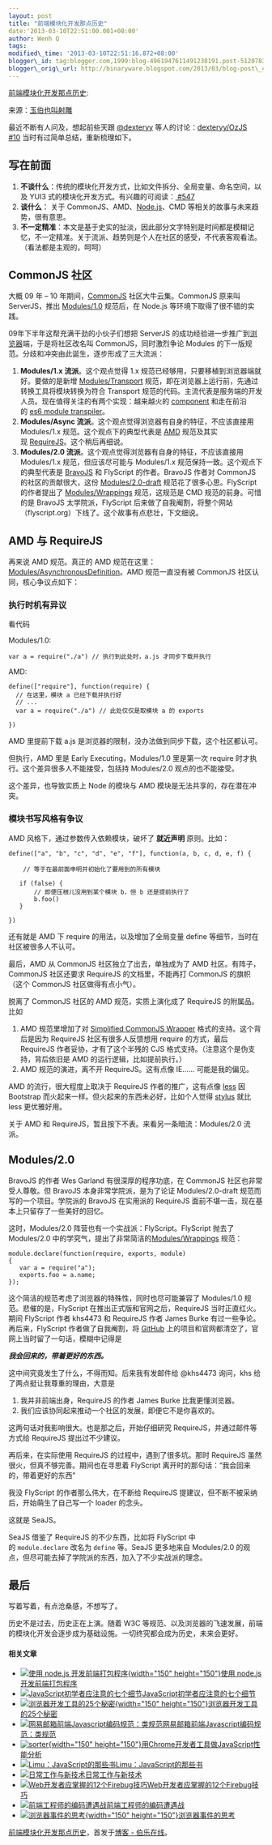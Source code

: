 ```yaml
--- 
layout: post 
title: "前端模块化开发那点历史" 
date:'2013-03-10T22:51:00.001+08:00' 
author: Wenh Q
tags:
modified\_time: '2013-03-10T22:51:16.872+08:00' 
blogger\_id: tag:blogger.com,1999:blog-4961947611491238191.post-5120783015556982057
blogger\_orig\_url: http://binaryware.blogspot.com/2013/03/blog-post\_4818.html
---
```

[前端模块化开发那点历史](http://blog.jobbole.com/35528/?utm_source=rss&utm_medium=rss&utm_campaign=%25e5%2589%258d%25e7%25ab%25af%25e6%25a8%25a1%25e5%259d%2597%25e5%258c%2596%25e5%25bc%2580%25e5%258f%2591%25e9%2582%25a3%25e7%2582%25b9%25e5%258e%2586%25e5%258f%25b2):

来源：[玉伯也叫射雕](https://github.com/seajs/seajs/issues/588)

最近不断有人问及，想起前些天跟 [@dexteryy](https://github.com/dexteryy) 等人的讨论：[dexteryy/OzJS
#10](https://github.com/dexteryy/OzJS/issues/10 "对 OzJS 的一些疑惑、建议与探讨") 当时有过简单总结，重新梳理如下。


写在前面
--------

1.  **不谈什么**：传统的模块化开发方式，比如文件拆分、全局变量、命名空间，以及
    YUI3
    式的模块化开发方式。有兴趣的可阅读：[
#547](https://github.com/seajs/seajs/issues/547 "前端模块化开发的价值")
2.  **谈什么**： 关于
    CommonJS、AMD、[Node.js](http://blog.jobbole.com/1254/ "Node.js 究竟是什么？")、CMD
    等相关的故事与未来趋势，很有意思。
3.  **不一定精准**：本文是基于史实的扯淡，因此部分文字特别是时间都是模糊记忆，不一定精准。关于流派、趋势则是个人在社区的感受，不代表客观看法。（看法都是主观的，呵呵）

CommonJS 社区
-------------

大概 09 年 – 10
年期间，[CommonJS](http://wiki.commonjs.org/wiki/CommonJS) 社区大牛云集。CommonJS
原来叫
ServerJS，推出 [Modules/1.0](http://wiki.commonjs.org/wiki/Modules) 规范后，在
Node.js 等环境下取得了很不错的实践。

09年下半年这帮充满干劲的小伙子们想把 ServerJS
的成功经验进一步推广到[浏览器](http://blog.jobbole.com/12749/ "浏览器")端，于是将社区改名叫
CommonJS，同时激烈争论 Modules
的下一版规范。分歧和冲突由此诞生，逐步形成了三大流派：


1.  **Modules/1.x 流派**。这个观点觉得 1.x
    规范已经够用，只要移植到浏览器端就好。要做的是新增 [Modules/Transport](http://wiki.commonjs.org/wiki/Modules/Transport) 规范，即在浏览器上运行前，先通过转换工具将模块转换为符合
    Transport
    规范的代码。主流代表是服务端的开发人员。现在值得关注的有两个实现：越来越火的 [component](https://github.com/component/component) 和走在前沿的 [es6
    module
    transpiler](https://github.com/square/es6-module-transpiler)。
2.  **Modules/Async 流派**。这个观点觉得浏览器有自身的特征，不应该直接用
    Modules/1.x
    规范。这个观点下的典型代表是 [AMD](http://wiki.commonjs.org/wiki/Modules/AsynchronousDefinition) 规范及其实现 [RequireJS](http://requirejs.org/)。这个稍后再细说。
3.  **Modules/2.0 流派**。这个观点觉得浏览器有自身的特征，不应该直接用
    Modules/1.x 规范，但应该尽可能与 Modules/1.x
    规范保持一致。这个观点下的典型代表是 [BravoJS](https://code.google.com/p/bravojs/) 和
    FlyScript 的作者。BravoJS 作者对 CommonJS
    的社区的贡献很大，这份 [Modules/2.0-draft](http://www.page.ca/~wes/CommonJS/modules-2.0-7/) 规范花了很多心思。FlyScript
    的作者提出了 [Modules/Wrappings](http://wiki.commonjs.org/wiki/Modules/Wrappings) 规范，这规范是
    CMD 规范的前身。可惜的是 BravoJS 太学院派，FlyScript
    后来做了自我阉割，将整个网站（flyscript.org）下线了。这个故事有点悲壮，下文细说。

AMD 与 RequireJS
----------------

再来说 AMD 规范。真正的 AMD
规范在这里：[Modules/AsynchronousDefinition](http://wiki.commonjs.org/wiki/Modules/AsynchronousDefinition)。AMD
规范一直没有被 CommonJS 社区认同，核心争议点如下：


### 执行时机有异议

看代码

Modules/1.0:


<div>

    var a = require("./a") // 执行到此处时，a.js 才同步下载并执行

</div>

AMD:


<div>

    define(["require"], function(require) {
      // 在这里，模块 a 已经下载并执行好
      // ...
      var a = require("./a") // 此处仅仅是取模块 a 的 exports

    })

</div>

AMD 里提前下载 a.js
是浏览器的限制，没办法做到同步下载，这个社区都认可。

但执行，AMD 里是 Early Executing，Modules/1.0 里是第一次 require
时才执行。这个差异很多人不能接受，包括持 Modules/2.0 观点的也不能接受。

这个差异，也导致实质上 Node 的模块与 AMD
模块是无法共享的，存在潜在冲突。


### 模块书写风格有争议

AMD 风格下，通过参数传入依赖模块，破坏了 **就近声明** 原则。比如：


<div>

    define(["a", "b", "c", "d", "e", "f"], function(a, b, c, d, e, f) {

        // 等于在最前面申明并初始化了要用到的所有模块

       if (false) {
           // 即便压根儿没用到某个模块 b，但 b 还是提前执行了
           b.foo()
       }

    })

</div>

还有就是 AMD 下 require 的用法，以及增加了全局变量 define
等细节，当时在社区被很多人不认可。

最后，AMD 从 CommonJS 社区独立了出去，单独成为了 AMD
社区。有阵子，CommonJS 社区还要求 RequireJS 的文档里，不能再打 CommonJS
的旗帜（这个 CommonJS 社区做得有点小气）。

脱离了 CommonJS 社区的 AMD 规范，实质上演化成了 RequireJS
的附属品。比如


1.  AMD 规范里增加了对 [Simplified CommonJS
    Wrapper](http://requirejs.org/docs/api.html#cjsmodule) 格式的支持。这个背后是因为
    RequireJS 社区有很多人反馈想用 require 的方式，最后 RequireJS
    作者妥协，才有了这个半残的 CJS
    格式支持。（注意这个是伪支持，背后依旧是 AMD
    的运行逻辑，比如提前执行。）
2.  AMD 规范的演进，离不开 RequireJS。这有点像 IE…… 可能是我的偏见。

AMD 的流行，很大程度上取决于 RequireJS
作者的推广，这有点像 [less](http://lesscss.org/) 因 Bootstrap
而火起来一样。但火起来的东西未必好，比如个人觉得 [stylus](http://learnboost.github.com/stylus/) 就比
less 更优雅好用。

关于 AMD 和 RequireJS，暂且按下不表。来看另一条暗流：Modules/2.0 流派。


Modules/2.0
-----------

BravoJS 的作者 Wes Garland 有很深厚的程序功底，在 CommonJS
社区也非常受人尊敬。但 BravoJS 本身非常学院派，是为了论证
Modules/2.0-draft 规范而写的一个项目。学院派的 BravoJS 在实用派的
RequireJS 面前不堪一击，现在基本上只留存了一些美好的回忆。

这时，Modules/2.0 阵营也有一个实战派：FlyScript。FlyScript 抛去了
Modules/2.0
中的学究气，提出了非常简洁的[Modules/Wrappings](http://wiki.commonjs.org/wiki/Modules/Wrappings) 规范：


<div>

    module.declare(function(require, exports, module)
    {
       var a = require("a"); 
       exports.foo = a.name; 
    });

</div>

这个简洁的规范考虑了浏览器的特殊性，同时也尽可能兼容了 Modules/1.0
规范。悲催的是，FlyScript 在推出正式版和官网之后，RequireJS
当时正直红火。期间 FlyScript 作者 khs4473 和 RequireJS 作者 James Burke
有过一些争论。再后来，FlyScript 作者做了自我阉割，将
[GitHub](http://blog.jobbole.com/6492/ "GitHub如何运作：时间并不决定一切")
上的项目和官网都清空了，官网上当时留了一句话，模糊中记得是

***我会回来的，带着更好的东西。***

这中间究竟发生了什么，不得而知。后来我有发邮件给 @khs4473 询问，khs
给了两点挺让我尊重的理由，大意是


1.  我并非前端出身，RequireJS 的作者 James Burke 比我更懂浏览器。
2.  我们应该协同起来推动一个社区的发展，即便它不是你喜欢的。

这两句话对我影响很大。也是那之后，开始仔细研究
RequireJS，并通过邮件等方式给 RequireJS 提出过不少建议。

再后来，在实际使用 RequireJS 的过程中，遇到了很多坑。那时 RequireJS
虽然很火，但真不够完善。期间也在寻思着 FlyScript
离开时的那句话：“我会回来的，带着更好的东西”

我没 FlyScript 的作者那么伟大，在不断给 RequireJS
提建议，但不断不被采纳后，开始萌生了自己写一个 loader 的念头。

这就是 SeaJS。

SeaJS 借鉴了 RequireJS 的不少东西，比如将 FlyScript
中的 `module.declare` 改名为 `define` 等。SeaJS 更多地来自 Modules/2.0
的观点，但尽可能去掉了学院派的东西，加入了不少实战派的理念。


最后
----

写着写着，有点沧桑感，不想写了。

历史不是过去，历史正在上演。随着 W3C
等规范、以及浏览器的飞速发展，前端的模块化开发会逐步成为基础设施。一切终究都会成为历史，未来会更好。


#### 相关文章

-   [![使用 node.js
    开发前端打包程序](http://blog.jobbole.com/wp-content/uploads/2012/09/NodeJS-150x150.jpg){width="150"
    height="150"}](http://blog.jobbole.com/28904/)[使用 node.js
    开发前端打包程序](http://blog.jobbole.com/28904/)
-   [![JavaScript初学者应注意的七个细节](http://blog.jobbole.com/wp-content/uploads/2011/06/javascript-logo.png)](http://blog.jobbole.com/8481/)[JavaScript初学者应注意的七个细节](http://blog.jobbole.com/8481/)
-   [![浏览器开发工具的25个秘密](http://blog.jobbole.com/wp-content/uploads/2011/11/25-Secrets-of-the-Browser-Developer-Tools1-150x150.png){width="150"
    height="150"}](http://blog.jobbole.com/8524/)[浏览器开发工具的25个秘密](http://blog.jobbole.com/8524/)
-   [![网易邮箱前端Javascript编码规范：类规范](http://blog.jobbole.com/wp-content/uploads/2011/06/javascript-logo.png)](http://blog.jobbole.com/19203/)[网易邮箱前端Javascript编码规范：类规范](http://blog.jobbole.com/19203/)
-   [![sorter](http://blog.jobbole.com/wp-content/uploads/2012/12/sorter-150x150.png){width="150"
    height="150"}](http://blog.jobbole.com/31178/)[用Chrome开发者工具做JavaScript性能分析](http://blog.jobbole.com/31178/)
-   [![Limu：JavaScript的那些书](http://blog.jobbole.com/wp-content/uploads/2011/11/book-logo.jpg)](http://blog.jobbole.com/8087/)[Limu：JavaScript的那些书](http://blog.jobbole.com/8087/)
-   [![日常工作与新技术](http://blog.jobbole.com/wp-content/uploads/2011/11/career-logo.jpg)](http://blog.jobbole.com/24424/)[日常工作与新技术](http://blog.jobbole.com/24424/)
-   [![Web开发者应掌握的12个Firebug技巧
    ](http://blog.jobbole.com/wp-content/uploads/2011/11/firebug-logo.png)](http://blog.jobbole.com/8406/)[Web开发者应掌握的12个Firebug技巧](http://blog.jobbole.com/8406/)
-   [![前端工程师的编码遭遇战](http://blog.jobbole.com/wp-content/uploads/2011/10/web-develope-logo.jpg)](http://blog.jobbole.com/18758/)[前端工程师的编码遭遇战](http://blog.jobbole.com/18758/)
-   [![浏览器事件的思考](http://blog.jobbole.com/wp-content/uploads/2012/11/T1uqT.Xl8cXXb1upjX-150x150.jpg){width="150"
    height="150"}](http://blog.jobbole.com/30385/)[浏览器事件的思考](http://blog.jobbole.com/30385/)

[前端模块化开发那点历史](http://blog.jobbole.com/35528/)，首发于[博客 -
伯乐在线](http://blog.jobbole.com/)。
